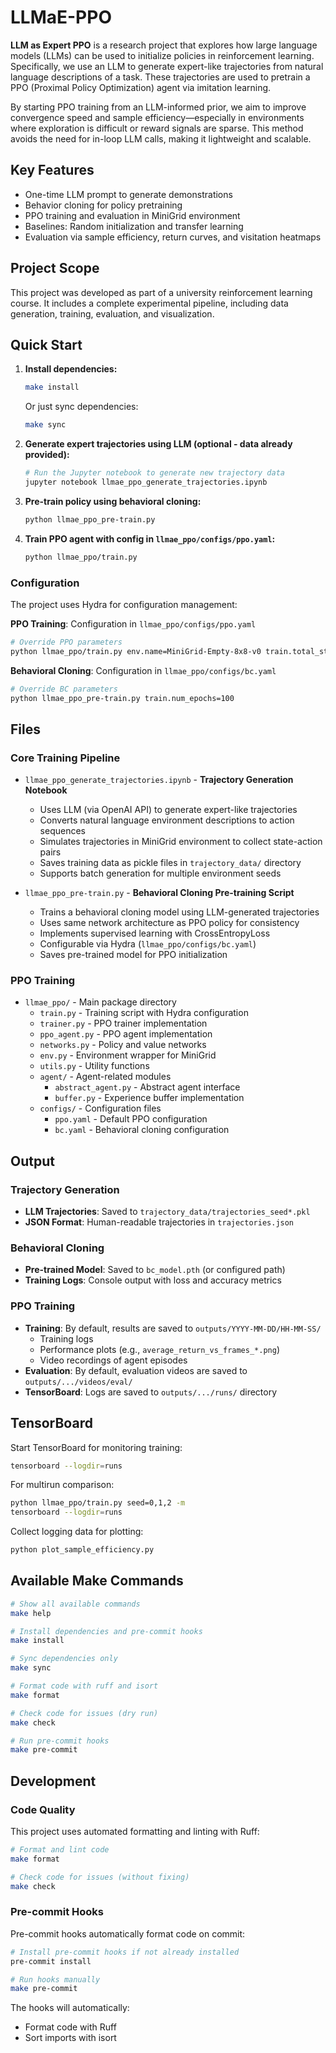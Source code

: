 # LLMaE-PPO

**LLM as Expert PPO** is a research project that explores how large language models (LLMs) can be used to initialize policies in reinforcement learning. Specifically, we use an LLM to generate expert-like trajectories from natural language descriptions of a task. These trajectories are used to pretrain a PPO (Proximal Policy Optimization) agent via imitation learning.

By starting PPO training from an LLM-informed prior, we aim to improve convergence speed and sample efficiency—especially in environments where exploration is difficult or reward signals are sparse. This method avoids the need for in-loop LLM calls, making it lightweight and scalable.

## Key Features
- One-time LLM prompt to generate demonstrations
- Behavior cloning for policy pretraining
- PPO training and evaluation in MiniGrid environment
- Baselines: Random initialization and transfer learning
- Evaluation via sample efficiency, return curves, and visitation heatmaps

## Project Scope
This project was developed as part of a university reinforcement learning course. It includes a complete experimental pipeline, including data generation, training, evaluation, and visualization.

## Quick Start

1. **Install dependencies:**
   ```bash
   make install
   ```
   Or just sync dependencies:
   ```bash
   make sync
   ```

2. **Generate expert trajectories using LLM (optional - data already provided):**
   ```bash
   # Run the Jupyter notebook to generate new trajectory data
   jupyter notebook llmae_ppo_generate_trajectories.ipynb
   ```

3. **Pre-train policy using behavioral cloning:**
   ```bash
   python llmae_ppo_pre-train.py
   ```

4. **Train PPO agent with config in `llmae_ppo/configs/ppo.yaml`:**
   ```bash
   python llmae_ppo/train.py
   ```

### Configuration

The project uses Hydra for configuration management:

**PPO Training**: Configuration in `llmae_ppo/configs/ppo.yaml`
```bash
# Override PPO parameters
python llmae_ppo/train.py env.name=MiniGrid-Empty-8x8-v0 train.total_steps=100000 agent.lr_actor=0.0003
```

**Behavioral Cloning**: Configuration in `llmae_ppo/configs/bc.yaml`
```bash
# Override BC parameters
python llmae_ppo_pre-train.py train.num_epochs=100 
```

## Files

### Core Training Pipeline

- `llmae_ppo_generate_trajectories.ipynb` - **Trajectory Generation Notebook**
  - Uses LLM (via OpenAI API) to generate expert-like trajectories
  - Converts natural language environment descriptions to action sequences
  - Simulates trajectories in MiniGrid environment to collect state-action pairs
  - Saves training data as pickle files in `trajectory_data/` directory
  - Supports batch generation for multiple environment seeds

- `llmae_ppo_pre-train.py` - **Behavioral Cloning Pre-training Script**
  - Trains a behavioral cloning model using LLM-generated trajectories
  - Uses same network architecture as PPO policy for consistency
  - Implements supervised learning with CrossEntropyLoss
  - Configurable via Hydra (`llmae_ppo/configs/bc.yaml`)
  - Saves pre-trained model for PPO initialization

### PPO Training

- `llmae_ppo/` - Main package directory
  - `train.py` - Training script with Hydra configuration
  - `trainer.py` - PPO trainer implementation
  - `ppo_agent.py` - PPO agent implementation
  - `networks.py` - Policy and value networks
  - `env.py` - Environment wrapper for MiniGrid
  - `utils.py` - Utility functions
  - `agent/` - Agent-related modules
    - `abstract_agent.py` - Abstract agent interface
    - `buffer.py` - Experience buffer implementation
  - `configs/` - Configuration files
    - `ppo.yaml` - Default PPO configuration
    - `bc.yaml` - Behavioral cloning configuration

## Output

### Trajectory Generation
- **LLM Trajectories**: Saved to `trajectory_data/trajectories_seed*.pkl`
- **JSON Format**: Human-readable trajectories in `trajectories.json`

### Behavioral Cloning
- **Pre-trained Model**: Saved to `bc_model.pth` (or configured path)
- **Training Logs**: Console output with loss and accuracy metrics

### PPO Training
- **Training**: By default, results are saved to `outputs/YYYY-MM-DD/HH-MM-SS/`
  - Training logs
  - Performance plots (e.g., `average_return_vs_frames_*.png`)
  - Video recordings of agent episodes
- **Evaluation**: By default, evaluation videos are saved to `outputs/.../videos/eval/`
- **TensorBoard**: Logs are saved to `outputs/.../runs/` directory

## TensorBoard

Start TensorBoard for monitoring training:
```bash
tensorboard --logdir=runs
```

For multirun comparison:
```bash
python llmae_ppo/train.py seed=0,1,2 -m
tensorboard --logdir=runs
```

Collect logging data for plotting:
```bash
python plot_sample_efficiency.py
```

## Available Make Commands

```bash
# Show all available commands
make help

# Install dependencies and pre-commit hooks
make install

# Sync dependencies only
make sync

# Format code with ruff and isort
make format

# Check code for issues (dry run)
make check

# Run pre-commit hooks
make pre-commit
```

## Development

### Code Quality

This project uses automated formatting and linting with Ruff:

```bash
# Format and lint code
make format

# Check code for issues (without fixing)
make check
```

### Pre-commit Hooks

Pre-commit hooks automatically format code on commit:

```bash
# Install pre-commit hooks if not already installed
pre-commit install

# Run hooks manually
make pre-commit
```

The hooks will automatically:
- Format code with Ruff
- Sort imports with isort
